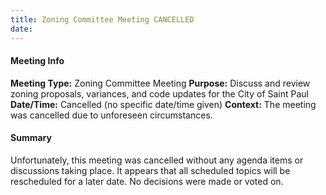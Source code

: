 ```yaml
---
title: Zoning Committee Meeting CANCELLED
date: 
---
```

#### Meeting Info
**Meeting Type:** Zoning Committee Meeting
**Purpose:** Discuss and review zoning proposals, variances, and code updates for the City of Saint Paul
**Date/Time:** Cancelled (no specific date/time given)
**Context:** The meeting was cancelled due to unforeseen circumstances.

#### Summary
Unfortunately, this meeting was cancelled without any agenda items or discussions taking place. It appears that all scheduled topics will be rescheduled for a later date. No decisions were made or voted on.

